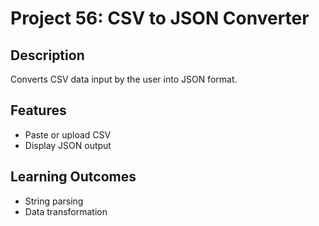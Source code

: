 # Project 56: CSV to JSON Converter

## Description
Converts CSV data input by the user into JSON format.

## Features
- Paste or upload CSV
- Display JSON output

## Learning Outcomes
- String parsing
- Data transformation
